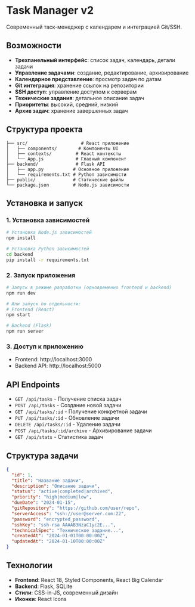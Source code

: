 # Task Manager v2

Современный таск-менеджер с календарем и интеграцией Git/SSH.

## Возможности

- **Трехпанельный интерфейс**: список задач, календарь, детали задачи
- **Управление задачами**: создание, редактирование, архивирование
- **Календарное представление**: просмотр задач по датам
- **Git интеграция**: хранение ссылок на репозитории
- **SSH доступ**: управление доступом к серверам
- **Технические задания**: детальное описание задач
- **Приоритеты**: высокий, средний, низкий
- **Архив задач**: хранение завершенных задач

## Структура проекта

```
├── src/                    # React приложение
│   ├── components/        # Компоненты UI
│   ├── contexts/         # React контексты
│   └── App.js            # Главный компонент
├── backend/              # Flask API
│   ├── app.py           # Основное приложение
│   └── requirements.txt # Python зависимости
├── public/              # Статические файлы
└── package.json         # Node.js зависимости
```

## Установка и запуск

### 1. Установка зависимостей

```bash
# Установка Node.js зависимостей
npm install

# Установка Python зависимостей
cd backend
pip install -r requirements.txt
```

### 2. Запуск приложения

```bash
# Запуск в режиме разработки (одновременно frontend и backend)
npm run dev

# Или запуск по отдельности:
# Frontend (React)
npm start

# Backend (Flask)
npm run server
```

### 3. Доступ к приложению

- Frontend: http://localhost:3000
- Backend API: http://localhost:5000

## API Endpoints

- `GET /api/tasks` - Получение списка задач
- `POST /api/tasks` - Создание новой задачи
- `GET /api/tasks/:id` - Получение конкретной задачи
- `PUT /api/tasks/:id` - Обновление задачи
- `DELETE /api/tasks/:id` - Удаление задачи
- `POST /api/tasks/:id/archive` - Архивирование задачи
- `GET /api/stats` - Статистика задач

## Структура задачи

```json
{
  "id": 1,
  "title": "Название задачи",
  "description": "Описание задачи",
  "status": "active|completed|archived",
  "priority": "high|medium|low",
  "dueDate": "2024-01-15",
  "gitRepository": "https://github.com/user/repo",
  "serverAccess": "ssh://user@server.com:22",
  "password": "encrypted_password",
  "sshKey": "ssh-rsa AAAAB3NzaC1yc2E...",
  "technicalSpec": "Техническое задание...",
  "createdAt": "2024-01-01T00:00:00Z",
  "updatedAt": "2024-01-10T00:00:00Z"
}
```

## Технологии

- **Frontend**: React 18, Styled Components, React Big Calendar
- **Backend**: Flask, SQLite
- **Стили**: CSS-in-JS, современный дизайн
- **Иконки**: React Icons